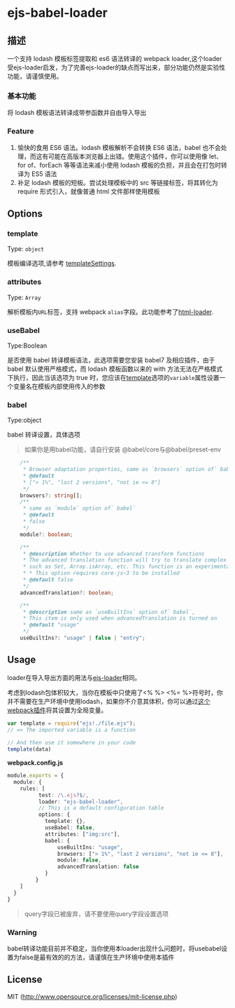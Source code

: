 # ejs-babel-loader

## 描述

一个支持 lodash 模板标签提取和 es6 语法转译的 webpack loader,这个loader受ejs-loader启发，为了完善ejs-loader的缺点而写出来，部分功能仍然是实验性功能，请谨慎使用。

### 基本功能

将 lodash 模板语法转译成带参函数并自由导入导出

### Feature

1. 愉快的食用 ES6 语法。lodash 模板解析不会转换 ES6 语法，babel 也不会处理，而这有可能在高版本浏览器上出错。使用这个插件，你可以使用像 let、for of、forEach 等等语法来减小使用 lodash 模板的负担，并且会在打包时转译为 ES5 语法
2. 补足 lodash 模板的短板。尝试处理模板中的 src 等链接标签，将其转化为 require 形式引入，就像普通 html 文件那样使用模板

## Options

### template

Type: `object`

模板编译选项,请参考 [templateSettings](https://lodash.com/docs/4.17.15#templateSettings).

### attributes

Type: `Array`

解析模板内`URL`标签，支持 webpack `alias`字段。此功能参考了[html-loader](https://www.npmjs.com/package/html-loader).

### useBabel

Type:Boolean

是否使用 babel 转译模板语法，此选项需要您安装 babel7 及相应插件，由于 babel 默认使用严格模式，而 lodash 模板函数以来的 with 方法无法在严格模式下执行，因此当该选项为 true 时，您应该在[template](#template)选项的`variable`属性设置一个变量名在模板内部使用传入的参数

### babel

Type:object

babel 转译设置，具体选项

> 如果你是用babel功能，请自行安装 @babel/core与@babel/preset-env

```typescript
    /**
     * Browser adaptation properties, same as `browsers` option of` babel`
     * @default
     * ["> 1%", "last 2 versions", "not ie <= 8"]
     */
    browsers?: string[];
    /**
     * same as `module` option of` babel`
     * @default
     * false
     */
    module?: boolean;

    /**
     * @description Whether to use advanced transform functions
     * The advanced translation function will try to translate complex ES6 syntax,
     * such as Set, Array.isArray, etc. This function is an experimental function. Please turn on it with caution
     * * This option requires core-js~3 to be installed
     * @default false
     */
    advancedTranslation?: boolean;

    /**
     * @description same as `useBuiltIns` option of` babel`,
     * This item is only used when advancedTranslation is turned on
     * @default "usage"
     */
    useBuiltIns?: "usage" | false | "entry";
```

## Usage

loader在导入导出方面的用法与[ejs-loader](https://www.npmjs.com/package/ejs-loader)相同。

考虑到lodash包体积较大，当你在模板中只使用了<% %> <%= %>符号时，你并不需要在生产环境中使用lodash，如果你不介意其体积，你可以通过[这个webpack插件](https://github.com/webpack/docs/wiki/list-of-plugins#provideplugin)将其设置为全局变量。

```js
var template = require("ejs!./file.ejs");
// => The imported variable is a function
 
// And then use it somewhere in your code
template(data)
```

**webpack.config.js**

```typescript
module.exports = {
  module: {
    rules: [
          test: /\.ejs?$/,
    	  loader: "ejs-babel-loader",
          // This is a default configuration table
    	  options: {
          	template: {},
        	useBabel: false,
        	attributes: ["img:src"],
        	babel: {
            	useBuiltIns: "usage",
            	browsers: ["> 1%", "last 2 versions", "not ie <= 8"],
            	module: false,
            	advancedTranslation: false
        	}
    	 }
    ]
  }
}
```

> query字段已被废弃，请不要使用query字段设置选项

### Warning

babel转译功能目前并不稳定，当你使用本loader出现什么问题时，将usebabel设置为false是最有效的的方法，请谨慎在生产环境中使用本插件

## License

MIT (http://www.opensource.org/licenses/mit-license.php)